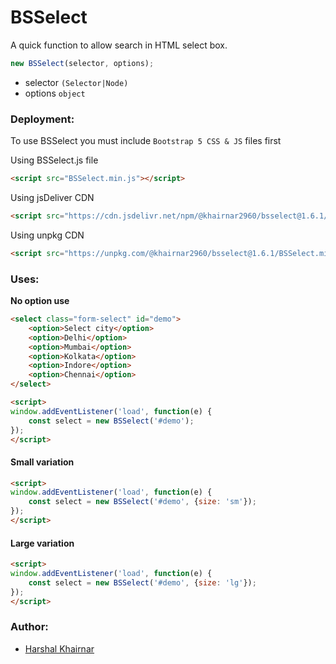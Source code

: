# BSSelect
A quick function to allow search in HTML select box.

```javascript
new BSSelect(selector, options);
```

* selector `(Selector|Node)`
* options `object`

### Deployment:
To use BSSelect you must include `Bootstrap 5 CSS & JS` files first  

Using BSSelect.js file

```html
<script src="BSSelect.min.js"></script>
```
Using jsDeliver CDN

```html
<script src="https://cdn.jsdelivr.net/npm/@khairnar2960/bsselect@1.6.1/BSSelect.min.js"></script>
```
Using unpkg CDN

```html
<script src="https://unpkg.com/@khairnar2960/bsselect@1.6.1/BSSelect.min.js"></script>
```

### Uses:

**No option use**

```html
<select class="form-select" id="demo">
	<option>Select city</option>
	<option>Delhi</option>
	<option>Mumbai</option>
	<option>Kolkata</option>
	<option>Indore</option>
	<option>Chennai</option>
</select>
```
```html
<script>
window.addEventListener('load', function(e) {
	const select = new BSSelect('#demo');
});
</script>
```
#### Small variation

```html
<script>
window.addEventListener('load', function(e) {
	const select = new BSSelect('#demo', {size: 'sm'});
});
</script>
```

#### Large variation

```html
<script>
window.addEventListener('load', function(e) {
	const select = new BSSelect('#demo', {size: 'lg'});
});
</script>
```
### Author:
* [Harshal Khairnar](https://harshalkhairnar.com)